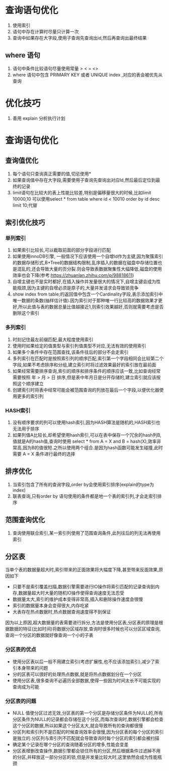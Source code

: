 # 查询语句优化
1. 使用索引
2. 语句中存在计算时尽量只计算一次
3. 查询中如果存在大字段,使用子查询先查询出id,然后再查询出最终结果

## where 语句
1. 语句中条件比较语句尽量使用常量  > < = <>
2. where 语句中包含 PRIMARY KEY 或者 UNIQUE index ,对应的表会被优先从查询


# 优化技巧
1. 善用 explain 分析执行计划


# 查询语句优化
## 查询值优化
1. 每个语句只查询真正需要的值,切忌使用*
2. 如果查询值中存在大字段,需要使用子查询先查询出对应Id,然后最后定位到最终的记录
3. limit语句在比较大的表上性能比较差,特别是偏移量很大的时候,比如limit 10000,10 可以使用select * from table where id < 10010 order by id desc limit 10;代替


## 索引优化技巧
### 单列索引
 1. 如果索引比较长,可以截取前面的部分字段进行匹配
 2. 如果使用innoDB引擎, 一般情况下应该使用一个自增Id作为主键,因为聚簇索引的数据存储形式,B+Tree的数据结构限制,乱序插入的数据在磁盘中存储位置也是混乱的,还会导致大量的页分裂.则会导致表数据聚集性大幅降低,磁盘的使用效率也会下降(参考:https://zhuanlan.zhihu.com/p/98818611)
 3. 自增主键也不是实时都好,在插入操作并发量很大的情况下,自增主键会成为性能瓶颈,因为主键的自增必须是原子的,大量并发请求会导致锁竞争
 4. show index from table;的返回值中包含一个Cardinality字段,表示添加索引中唯一数据的条数(抽样估计值).因为索引对于那种唯一行比较高的数据效果才更好,所以此值与表的数据总量比值越接近1,则索引效果越好,否则就需要考虑是否删除这个索引

### 多列索引
 1. 时刻记住最左前缀匹配,最大程度使用索引 
 2. 使用时如果给定的值类型与索引列值类型不对应,无法有效的使用索引
 3. 如果多个条件中存在范围查找,该条件往后的部分不会走索引
 4. 多列索引在匹配时是按照索引列的顺序匹配,索引第一个字段相同会比较第二个字段,如果不考虑排序和分组,建立索引时将过滤效果最好的索引放在最前面
 5. 如果经常需要排序查询,索引的顺序和排序条件的顺序应该一致,比如查询经常需要按照 年 > 月 > 日 排序,但是表中年月日是分开存储的,建立索引就应该按照这个顺序建立
 6. 创建索引时将表中经常可能会被范围查询的列放在最后一个字段,以便优化器使用更多的索引列

### HASH索引
 1. 没有顺序要求的列可以使用hash索引,因为HASH算法是随机的,HASH索引也无法用于排序
 2. 如果列值A比较长,却希望使用hash索引,可以在表中保存一个冗余的hash列B,值就是A的hash值,查询时使用 select * from A = X and B = hash(X),效率非常高,因为B的值很短.之所以使用两个组合.是因为hash函数可能发生碰撞,此时需要  A = X 条件进行最终的选择


## 排序优化
1. 当索引包含了所有的查询字段,order by会使用索引排序(explain的type为index)
2. 联表查询,只有order by 语句使用的条件都是地一个表的索引列,才会走索引排序

## 范围查询优化
1. 查询使用联合索引,某一索引列使用了范围查询条件,此列往后的列无法再使用索引


## 分区表
当单个表的数据量超大时,索引带来的正面效果将大幅度下降,甚至带来反面效果,原因如下
+ 只要不是索引覆盖扫描,数据引擎需要进行IO操作将索引匹配的记录查询到内存,数据量超大时大量的随机IO操作使得查询速度无法忍受
+ 数据量太大,索引的维护成本变得非常高,插入和删除操作速度会很慢
+ 索引的数据量本身会变得很大,内存吃紧
+ 大表存在热点数据时,热点数据查询速度得不到保证

因为以上原因,超大数据量的表需要进行拆分,方法是使用分区表,分区表的原理是根据数据的特征(比如时间)将数据分区域存放,查询时很多时候也可以分区区域查询,查询一个分区的数据就好像查询一个小的子表

### 分区表的优点
+ 使用分区表以后一般不用建立索引(考虑扩展性,也不应该添加索引),减少了索引本身带来的问题
+ 分的区表可以很好的处理热点数据,就是将热点数据划分在一个分区
+ 使用分区表,很多查询不必遍历全部数据,使得一些因为时间太长不可能实现的查询成为可能

### 分区表的问题
+ NULL 值使分区过滤无效,分区表的第一个分区是存储分区条件为NULL的,所有分区条件为NULL的记录都会存储在这个分区,而每次查询时,数据引擎都会检查这个分区的数据,所以如果这个分区太大,就会导致所有的查询都很慢
+ 分区列和索引列不是匹配的时候查询效率会很慢,因为分区表的每个分区的索引是独立的.分区列与索引列不匹配就会导致查询时每个分区的索引都会被扫描
+ 确定某个记录在哪个分区的查询随着分区的增多,性能会变差
+ 分区表增删改查操作,数据引擎都会锁住所有的分区,然后根据条件过滤掉不用的分区,并释放这一部分分区的锁,但是并发量比较大时,这里依然会成为性能瓶颈
